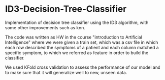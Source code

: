 # ID3-Decision-Tree-Classifier
Implementation of decision tree classifier using the ID3 algorithm, with some other improvements such as knn.

The code was written as HW in the course "introduction to Artificial Intelligence" where we were given a train set, which was
a csv file in which each row described the symptoms of a patient and each column matched a specific symptom, to which we referred as feature
in order to build the classifier. 

We used KFold cross validation to assess the performance of our model and to make sure that it will generalize well to new, unseen data.
